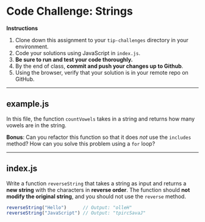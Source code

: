 # **Code Challenge: Strings**

**Instructions**

1. Clone down this assignment to your `tip-challenges` directory in your environment.
2. Code your solutions using JavaScript in `index.js`.
3. **Be sure to run and test your code thoroughly.**
4. By the end of class, **commit and push your changes up to Github**.
5. Using the browser, verify that your solution is in your remote repo on GitHub.

---

## example.js

In this file, the function `countVowels` takes in a string and returns how many vowels are in the string. 

**Bonus**: Can you refactor this function so that it does *not* use the `includes` method? How can you solve this problem using a `for` loop?

---

## index.js

Write a function `reverseString` that takes a string as input and returns a **new string** with the characters in **reverse order**. The function should **not modify the original string**, and you should not use the `reverse` method. 

```jsx
reverseString("Hello")      // Output: "olleH"
reverseString("JavaScript") // Output: "tpircSavaJ"
```
